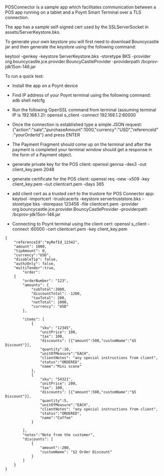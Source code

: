 POSConnector is a sample app which facilitates communication between a POS app running on a tablet and a Poynt Smart Terminal over a TLS connection.

The app has a sample self-signed cert used by the SSLServerSocket in assets/ServerKeystore.bks.

To generate your own keystore you will first need to download Bouncycastle jar and then generate the keystore using the following command:

keytool -genkey -keystore ServerKeystore.bks -storetype BKS -provider org.bouncycastle.jce.provider.BouncyCastleProvider -providerpath <path to jar>/bcprov-jdk15on-146.jar

To run a quick test:

- Install the app on a Poynt device
- Find IP address of your Poynt terminal using the following command: adb shell netcfg
- Run the following OpenSSL command from terminal (assuming terminal IP is 192.168.1.2): openssl s_client -connect 192.168.1.2:60000
- Once the connection is established type a simple JSON request: {"action":"sale","purchaseAmount":1000,"currency":"USD","referenceId":"yourOrderId"} and press ENTER
- The Payment Fragment should come up on the terminal and after the payment is completed your terminal window should get a response in the form of a Payment object.


- generate private key for the POS client: openssl genrsa -des3 -out client_key.pem 2048
- generate certificate for the POS client: openssl req -new -x509 -key client_key.pem -out clientcert.pem -days 365
- add client cert as a trusted cert to the trustore for POS Connector app: keytool -importcert -trustcacerts -keystore servertruststore.bks -storetype bks -storepass 123456 -file clientcert.pem -provider org.bouncycastle.jce.provider.BouncyCastleProvider -providerpath <path to Bouncycastle lib>/bcprov-jdk15on-146.jar
- Connecting to Poynt terminal using the client cert: openssl s_client -connect <deviceip>:60000 -cert clientcert.pem -key client_key.pem 


```
{
	"referenceId":"myRefId_12342",
	"amount": 1000,
	"tipAmount": 0,
	"currency":"USD",
	"disableTip": false,
	"authzOnly": false,
	"multiTender":true,
        "order":
	{
		"orderNumber": "123",
		"amounts": {
			"subTotal":2000,
			"discountTotal": -1200, 
			"taxTotal": 200,
			"netTotal": 1000,
			"currency": "USD"
		},

		"items": [
			{
				"sku": "12345",
				"unitPrice": 100,
				"tax": 100,
				"discounts": [{"amount":500,"customName":"$5 Discount"}],
				"quantity":10,
				"unitOfMeasure":"EACH",
				"clientNotes": "any special instructions from client",
				"status":"ORDERED",
				"name":"Mini scone"
			},
			{
				"sku": "54321",
				"unitPrice": 200,
				"tax": 100,
				"discounts": [{"amount":500,"customName":"$5 Discount"}],
				"quantity":5,
				"unitOfMeasure":"EACH",
				"clientNotes": "any special instructions from client",
				"status":"ORDERED",
				"name":"Coffee"
			}

		],
		"notes":"Note from the customer",
		"discounts": [
			{
				"amount":-200,
				"customName": "$2 Order Discount"
			}
		]
	}
}
```
